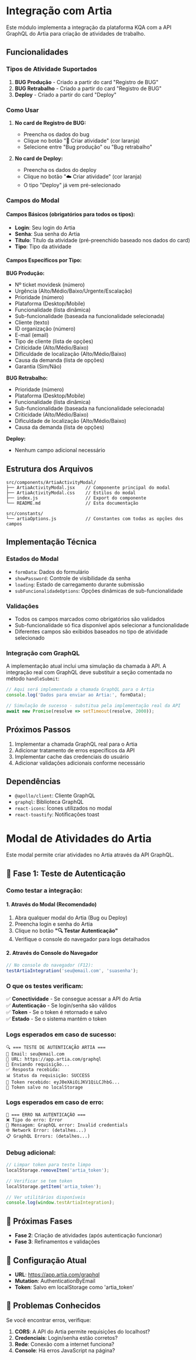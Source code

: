 # Integração com Artia

Este módulo implementa a integração da plataforma KQA com a API GraphQL do Artia para criação de atividades de trabalho.

## Funcionalidades

### Tipos de Atividade Suportados

1. **BUG Produção** - Criado a partir do card "Registro de BUG"
2. **BUG Retrabalho** - Criado a partir do card "Registro de BUG"
3. **Deploy** - Criado a partir do card "Deploy"

### Como Usar

1. **No card de Registro de BUG:**

   - Preencha os dados do bug
   - Clique no botão "🚀 Criar atividade" (cor laranja)
   - Selecione entre "Bug produção" ou "Bug retrabalho"

2. **No card de Deploy:**
   - Preencha os dados do deploy
   - Clique no botão "☁️ Criar atividade" (cor laranja)
   - O tipo "Deploy" já vem pré-selecionado

### Campos do Modal

#### Campos Básicos (obrigatórios para todos os tipos):

- **Login**: Seu login do Artia
- **Senha**: Sua senha do Artia
- **Título**: Título da atividade (pré-preenchido baseado nos dados do card)
- **Tipo**: Tipo da atividade

#### Campos Específicos por Tipo:

**BUG Produção:**

- Nº ticket movidesk (número)
- Urgência (Alto/Médio/Baixo/Urgente/Escalação)
- Prioridade (número)
- Plataforma (Desktop/Mobile)
- Funcionalidade (lista dinâmica)
- Sub-funcionalidade (baseada na funcionalidade selecionada)
- Cliente (texto)
- ID organização (número)
- E-mail (email)
- Tipo de cliente (lista de opções)
- Criticidade (Alto/Médio/Baixo)
- Dificuldade de localização (Alto/Médio/Baixo)
- Causa da demanda (lista de opções)
- Garantia (Sim/Não)

**BUG Retrabalho:**

- Prioridade (número)
- Plataforma (Desktop/Mobile)
- Funcionalidade (lista dinâmica)
- Sub-funcionalidade (baseada na funcionalidade selecionada)
- Criticidade (Alto/Médio/Baixo)
- Dificuldade de localização (Alto/Médio/Baixo)
- Causa da demanda (lista de opções)

**Deploy:**

- Nenhum campo adicional necessário

## Estrutura dos Arquivos

```
src/components/ArtiaActivityModal/
├── ArtiaActivityModal.jsx    // Componente principal do modal
├── ArtiaActivityModal.css    // Estilos do modal
├── index.js                  // Export do componente
└── README.md                 // Esta documentação

src/constants/
└── artiaOptions.js           // Constantes com todas as opções dos campos
```

## Implementação Técnica

### Estados do Modal

- `formData`: Dados do formulário
- `showPassword`: Controle de visibilidade da senha
- `loading`: Estado de carregamento durante submissão
- `subFuncionalidadeOptions`: Opções dinâmicas de sub-funcionalidade

### Validações

- Todos os campos marcados como obrigatórios são validados
- Sub-funcionalidade só fica disponível após selecionar a funcionalidade
- Diferentes campos são exibidos baseados no tipo de atividade selecionado

### Integração com GraphQL

A implementação atual inclui uma simulação da chamada à API. A integração real com GraphQL deve substituir a seção comentada no método `handleSubmit`:

```javascript
// Aqui será implementada a chamada GraphQL para o Artia
console.log('Dados para enviar ao Artia:', formData);

// Simulação de sucesso - substitua pela implementação real da API
await new Promise(resolve => setTimeout(resolve, 2000));
```

## Próximos Passos

1. Implementar a chamada GraphQL real para o Artia
2. Adicionar tratamento de erros específicos da API
3. Implementar cache das credenciais do usuário
4. Adicionar validações adicionais conforme necessário

## Dependências

- `@apollo/client`: Cliente GraphQL
- `graphql`: Biblioteca GraphQL
- `react-icons`: Ícones utilizados no modal
- `react-toastify`: Notificações toast

# Modal de Atividades do Artia

Este modal permite criar atividades no Artia através da API GraphQL.

## 🔧 **Fase 1: Teste de Autenticação**

### Como testar a integração:

#### **1. Através do Modal (Recomendado)**

1. Abra qualquer modal do Artia (Bug ou Deploy)
2. Preencha login e senha do Artia
3. Clique no botão **"🔍 Testar Autenticação"**
4. Verifique o console do navegador para logs detalhados

#### **2. Através do Console do Navegador**

```javascript
// No console do navegador (F12):
testArtiaIntegration('seu@email.com', 'suasenha');
```

### **O que os testes verificam:**

✅ **Conectividade** - Se consegue acessar a API do Artia  
✅ **Autenticação** - Se login/senha são válidos  
✅ **Token** - Se o token é retornado e salvo  
✅ **Estado** - Se o sistema mantém o token

### **Logs esperados em caso de sucesso:**

```
🔍 === TESTE DE AUTENTICAÇÃO ARTIA ===
📧 Email: seu@email.com
🔗 URL: https://app.artia.com/graphql
🚀 Enviando requisição...
✅ Resposta recebida:
📊 Status da requisição: SUCCESS
🔑 Token recebido: eyJ0eXAiOiJKV1QiLCJhbG...
💾 Token salvo no localStorage
```

### **Logs esperados em caso de erro:**

```
🚨 === ERRO NA AUTENTICAÇÃO ===
❌ Tipo do erro: Error
📝 Mensagem: GraphQL error: Invalid credentials
🌐 Network Error: (detalhes...)
📋 GraphQL Errors: (detalhes...)
```

### **Debug adicional:**

```javascript
// Limpar token para teste limpo
localStorage.removeItem('artia_token');

// Verificar se tem token
localStorage.getItem('artia_token');

// Ver utilitários disponíveis
console.log(window.testArtiaIntegration);
```

## 🚀 **Próximas Fases**

- **Fase 2**: Criação de atividades (após autenticação funcionar)
- **Fase 3**: Refinamentos e validações

## 📝 **Configuração Atual**

- **URL**: https://app.artia.com/graphql
- **Mutation**: AuthenticationByEmail
- **Token**: Salvo em localStorage como 'artia_token'

## 🐛 **Problemas Conhecidos**

Se você encontrar erros, verifique:

1. **CORS**: A API do Artia permite requisições do localhost?
2. **Credenciais**: Login/senha estão corretos?
3. **Rede**: Conexão com a internet funciona?
4. **Console**: Há erros JavaScript na página?
